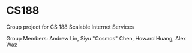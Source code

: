 # CS188
Group project for CS 188 Scalable Internet Services

Group Members: Andrew Lin, Siyu "Cosmos" Chen, Howard Huang, Alex Waz
